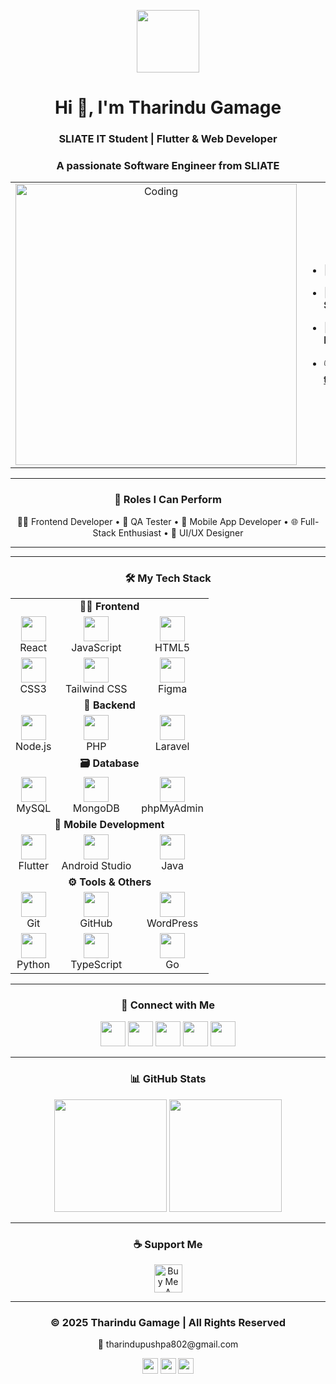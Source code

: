 <p align="center" ><img src="https://github.com/7oSkaaa/7oSkaaa/blob/main/Images/about_me.gif?raw=true" width="100px"></p>
<h1 align="center">Hi 👋, I'm Tharindu Gamage</h1>
<h3 align="center">SLIATE IT Student | Flutter & Web Developer </h3>
<h3 align="center">A passionate Software Engineer from SLIATE</h3>

<table align="center">
<tr border="none">
  <!-- Image on the Left -->
  <td width="50%" align="center">
    <img align="center" alt="Coding" width="450" src="https://repository-images.githubusercontent.com/588181932/e36ec678-7984-4cdd-8e4c-a3932772ff8e">
  </td>

  <!-- Details on the Right -->
  <td width="50%" align="left">

- 🌱 I’m currently learning **Flutter**  
- 🧑‍🎓 I’m an Undergraduate at **SLIATE**  
- 💬 Ask me about **Java, Laravel, or Flutter**  
- 📫 Reach me at **tharindupushpa802@gmail.com**

  </td>
</tr>
</table>


---

<h3 align="center">🚀 Roles I Can Perform</h3>

<p align="center">
  👨‍💻 Frontend Developer • 🧠 QA Tester • 📱 Mobile App Developer • 🌐 Full-Stack Enthusiast • 🎨 UI/UX Designer
</p>

---

---

<h3 align="center">🛠️ My Tech Stack</h3>

<table align="center">
<tr>
  <td align="center" colspan="3"><b>👨‍🎨 Frontend</b></td>
</tr>
<tr align="center">
  <td><img src="https://skillicons.dev/icons?i=react" height="40"/><br/>React</td>
  <td><img src="https://skillicons.dev/icons?i=js" height="40"/><br/>JavaScript</td>
  <td><img src="https://skillicons.dev/icons?i=html" height="40"/><br/>HTML5</td>
</tr>
<tr align="center">
  <td><img src="https://skillicons.dev/icons?i=css" height="40"/><br/>CSS3</td>
  <td><img src="https://skillicons.dev/icons?i=tailwind" height="40"/><br/>Tailwind CSS</td>
  <td><img src="https://skillicons.dev/icons?i=figma" height="40"/><br/>Figma</td>
</tr>

<tr>
  <td align="center" colspan="3"><b>🧩 Backend</b></td>
</tr>
<tr align="center">
  <td><img src="https://skillicons.dev/icons?i=nodejs" height="40"/><br/>Node.js</td>
  <td><img src="https://skillicons.dev/icons?i=php" height="40"/><br/>PHP</td>
  <td><img src="https://skillicons.dev/icons?i=laravel" height="40"/><br/>Laravel</td>
</tr>

<tr>
  <td align="center" colspan="3"><b>🗃️ Database</b></td>
</tr>
<tr align="center">
  <td><img src="https://skillicons.dev/icons?i=mysql" height="40"/><br/>MySQL</td>
  <td><img src="https://skillicons.dev/icons?i=mongodb" height="40"/><br/>MongoDB</td>
  <td><img src="https://cdn-icons-png.flaticon.com/512/5968/5968705.png" height="40"/><br/>phpMyAdmin</td>
</tr>

<tr>
  <td align="center" colspan="3"><b>📱 Mobile Development</b></td>
</tr>
<tr align="center">
  <td><img src="https://skillicons.dev/icons?i=flutter" height="40"/><br/>Flutter</td>
  <td><img src="https://skillicons.dev/icons?i=androidstudio" height="40"/><br/>Android Studio</td>
  <td><img src="https://skillicons.dev/icons?i=java" height="40"/><br/>Java</td>
</tr>

<tr>
  <td align="center" colspan="3"><b>⚙️ Tools & Others</b></td>
</tr>
<tr align="center">
  <td><img src="https://skillicons.dev/icons?i=git" height="40"/><br/>Git</td>
  <td><img src="https://skillicons.dev/icons?i=github" height="40"/><br/>GitHub</td>
  <td><img src="https://skillicons.dev/icons?i=wordpress" height="40"/><br/>WordPress</td>
</tr>
<tr align="center">
  <td><img src="https://skillicons.dev/icons?i=python" height="40"/><br/>Python</td>
  <td><img src="https://skillicons.dev/icons?i=typescript" height="40"/><br/>TypeScript</td>
  <td><img src="https://cdn.jsdelivr.net/gh/devicons/devicon/icons/go/go-original.svg" height="40"/><br/>Go</td>
</tr>
</table>


---

<h3 align="center">📲 Connect with Me</h3>

<p align="center">
  <a href="https://www.youtube.com/@Tharindu_2" target="_blank"><img src="https://static-00.iconduck.com/assets.00/youtube-icon-2048x2048-gedp2icy.png" height="40"/></a>
  <a href="https://www.linkedin.com/in/tharindu-gamage-816a87298" target="_blank"><img src="https://skillicons.dev/icons?i=linkedin" height="40"/></a>
  <a href="https://stackoverflow.com/users/22345746/Tharindu" target="_blank"><img src="https://skillicons.dev/icons?i=stackoverflow" height="40"/></a>
  <a href="https://www.instagram.com/tharindu_pushpa/" target="_blank"><img src="https://www.edigitalagency.com.au/wp-content/uploads/new-Instagram-icon-png-full-colour.png" height="40"/></a>
  <a href="https://fb.com/Tha Ri Ndu" target="_blank"><img src="https://skillicons.dev/icons?i=facebook" height="40"/></a>
</p>

---

<h3 align="center">📊 GitHub Stats</h3>

<p align="center">
  <img src="https://github-readme-stats.vercel.app/api?username=tharindugamaga&show_icons=true&theme=default" height="180"/>
  <img src="https://github-readme-stats.vercel.app/api/top-langs/?username=tharindugamaga&layout=compact" height="180"/>
</p>

---

<h3 align="center">☕ Support Me</h3>
<p align="center"><a href="https://www.buymeacoffee.com/tharindugamage"><img src="https://cdn.buymeacoffee.com/buttons/v2/default-yellow.png" height="45" alt="Buy Me A Coffee"></a></p>

---

### <p align="center">© 2025 Tharindu Gamage | All Rights Reserved</p>
<p align="center">📧 tharindupushpa802@gmail.com</p>
<p align="center">
  <a href="https://www.youtube.com/@Tharindu_2"><img src="https://skillicons.dev/icons?i=youtube" height="25"/></a>
  <a href="https://www.linkedin.com/in/tharindu-gamage-816a87298"><img src="https://skillicons.dev/icons?i=linkedin" height="25"/></a>
  <a href="https://www.instagram.com/tharindu_pushpa/"><img src="https://skillicons.dev/icons?i=instagram" height="25"/></a>
</p>
